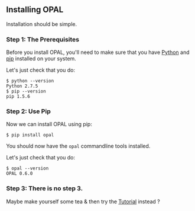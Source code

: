 ## Installing OPAL

Installation should be simple.

### Step 1: The Prerequisites

Before you install OPAL, you'll need to make sure that you have
[Python](https://www.python.org/) and [pip](http://pip.readthedocs.org/en/latest/installing.html)
installed on your system.

Let's just check that you do:

    $ python --version
    Python 2.7.5
    $ pip --version
    pip 1.5.6

### Step 2: Use Pip

Now we can install OPAL using pip:

    $ pip install opal

You should now have the `opal` commandline tools installed.

Let's just check that you do:

    $ opal --version
    OPAL 0.6.0

### Step 3: There is no step 3.

Maybe make yourself some tea & then try the [Tutorial](tutorial.md) instead ?
